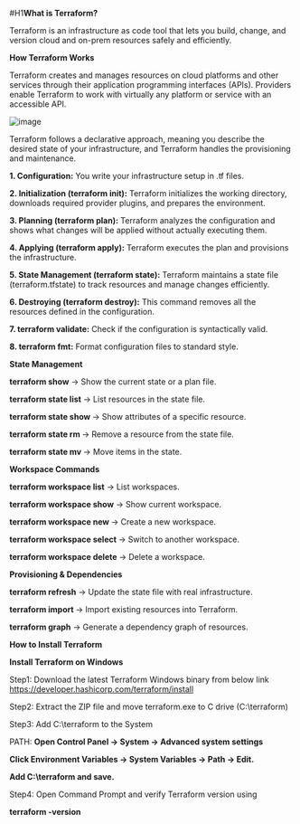 #H1**What is Terraform?**
 
Terraform is an infrastructure as code tool that lets you build, change, and version cloud and on-prem resources safely and efficiently.

**How Terraform Works**

Terraform creates and manages resources on cloud platforms and other services through their application programming interfaces (APIs). Providers enable Terraform to work with virtually any platform or service with an accessible API.

![image](https://github.com/user-attachments/assets/d85cf6ba-0f32-4cf6-b1cb-2b462776079e)

Terraform follows a declarative approach, meaning you describe the desired state of your infrastructure, and Terraform handles the provisioning and maintenance.

**1. Configuration:**
You write your infrastructure setup in .tf files.

**2. Initialization (terraform init):**
Terraform initializes the working directory, downloads required provider plugins, and prepares the environment.

**3. Planning (terraform plan):**
Terraform analyzes the configuration and shows what changes will be applied without actually executing them.

**4. Applying (terraform apply):**
Terraform executes the plan and provisions the infrastructure.

**5. State Management (terraform state):**
Terraform maintains a state file (terraform.tfstate) to track resources and manage changes efficiently.

**6. Destroying (terraform destroy):**
This command removes all the resources defined in the configuration.

**7. terraform validate:**
Check if the configuration is syntactically valid.

**8. terraform fmt:**
Format configuration files to standard style.


**State Management**

**terraform show** → Show the current state or a plan file.

**terraform state list** → List resources in the state file.

**terraform state show <resource>** → Show attributes of a specific resource.

**terraform state rm <resource>** → Remove a resource from the state file.

**terraform state mv <old> <new>** → Move items in the state.


**Workspace Commands**

**terraform workspace list** → List workspaces.

**terraform workspace show** → Show current workspace.

**terraform workspace new <name>** → Create a new workspace.

**terraform workspace select <name>** → Switch to another workspace.

**terraform workspace delete <name>** → Delete a workspace.


**Provisioning & Dependencies**

**terraform refresh** → Update the state file with real infrastructure.

**terraform import <resource> <id>** → Import existing resources into Terraform.

**terraform graph** → Generate a dependency graph of resources.




**How to Install Terraform**

**Install Terraform on Windows**

Step1: Download the latest Terraform Windows binary from below link
https://developer.hashicorp.com/terraform/install

Step2: Extract the ZIP file and move terraform.exe to C drive (C:\terraform)

Step3: Add C:\terraform to the System

PATH: **Open Control Panel → System → Advanced system settings**

**Click Environment Variables → System Variables → Path → Edit.**

**Add C:\terraform and save.**

Step4: Open Command Prompt and verify Terraform version using

**terraform -version**





